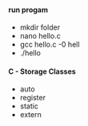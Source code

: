 #### run progam
- mkdir folder
- nano hello.c
- gcc hello.c -0 hell
- ./hello

#### C - Storage Classes
- auto
- register
- static
- extern

#### 